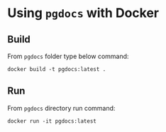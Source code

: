 # Using `pgdocs` with Docker

## Build

From `pgdocs` folder type below command:

```shell
docker build -t pgdocs:latest .
```

## Run

From `pgdocs` directory run command:

```shell
docker run -it pgdocs:latest
```

